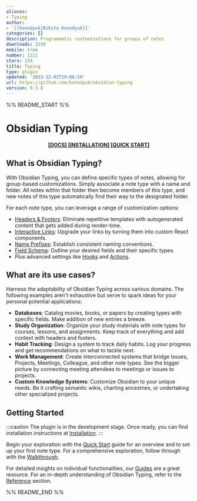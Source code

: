 ```yaml
---
aliases:
- Typing
author:
- '[[konodyuk|Nikita Konodyuk]]'
categories: []
description: Programmatic customizations for groups of notes
downloads: 3230
mobile: true
number: 1211
stars: 134
title: Typing
type: plugin
updated: '2023-12-03T19:06:59'
url: https://github.com/konodyuk/obsidian-typing
version: 0.3.8
---
```


%% README_START %%

# Obsidian Typing

<b>
    <p align="center">
        <a href="https://konodyuk.github.io/obsidian-typing/">[DOCS]</a>
        <a href="https://konodyuk.github.io/obsidian-typing/docs/installation">[INSTALLATION]</a>
        <a href="https://konodyuk.github.io/obsidian-typing/docs/quick-start">[QUICK START]</a>
    </p>
</b>

## What is Obsidian Typing?

With Obsidian Typing, you can define specific types of notes, allowing for group-based customizations. Simply associate a note type with a name and folder. All notes within that folder then become members of this type, and new notes of this type automatically find their way to the designated folder.

For each note type, you can leverage a range of customization options:

-   [Headers & Footers](https://konodyuk.github.io/obsidian-typing/docs/guides/header-footer): Eliminate repetitive templates with autogenerated content that gets added during render-time.
-   [Interactive Links](https://konodyuk.github.io/obsidian-typing/docs/guides/link): Upgrade your links by turning them into custom React components.
-   [Name Prefixes](https://konodyuk.github.io/obsidian-typing/docs/guides/prefix): Establish consistent naming conventions.
-   [Field Schema](https://konodyuk.github.io/obsidian-typing/docs/guides/fields): Outline your desired fields and their specific types.
-   Plus advanced settings like [Hooks](https://konodyuk.github.io/obsidian-typing/docs/guides/hooks) and [Actions](https://konodyuk.github.io/obsidian-typing/docs/guides/actions).

## What are its use cases?

Harness the adaptability of Obsidian Typing across various domains. The following examples aren't exhaustive but serve to spark ideas for your personal potential applications:

-   **Databases**: Catalog movies, books, or papers by creating types with specific fields. Make addition of new entries a breeze.
-   **Study Organization**: Organize your study materials with note types for courses, lessons, and assignments. Keep track of everything and add context with headers and footers.
-   **Habit Tracking**: Design a system to track daily habits. Log your progress and get recommendations on what to tackle next.
-   **Work Management**: Create interconnected systems that bridge Issues, Projects, Meetings, Colleague, and other note types. See the bigger picture by connecting meeting attendees to meetings or issues to projects.
-   **Custom Knowledge Systems**: Customize Obsidian to your unique needs. Be it crafting semantic wikis, charting ancestries, or undertaking other specialized projects.

## Getting Started

:::caution
The plugin is in the development stage. Once ready, you can find installation instructions at [Installation](https://konodyuk.github.io/obsidian-typing/docs/installation).
:::

Begin your exploration with the [Quick Start](https://konodyuk.github.io/obsidian-typing/docs/quick-start.md) guide for an overview and to set up your first note type. For a comprehensive exploration, follow through with the [Walkthrough](https://konodyuk.github.io/obsidian-typing/docs/walkthrough.md).

For detailed insights on individual functionalities, our [Guides](https://konodyuk.github.io/obsidian-typing/docs/category/guides) are a great resource. For an in-depth understanding of Obsidian Typing, refer to the [Reference](/docs/category/reference) section.


%% README_END %%